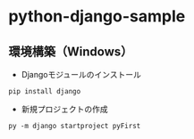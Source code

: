 # python-django-sample
## 環境構築（Windows）
* Djangoモジュールのインストール
```
pip install django
```
* 新規プロジェクトの作成
```
py -m django startproject pyFirst
```
